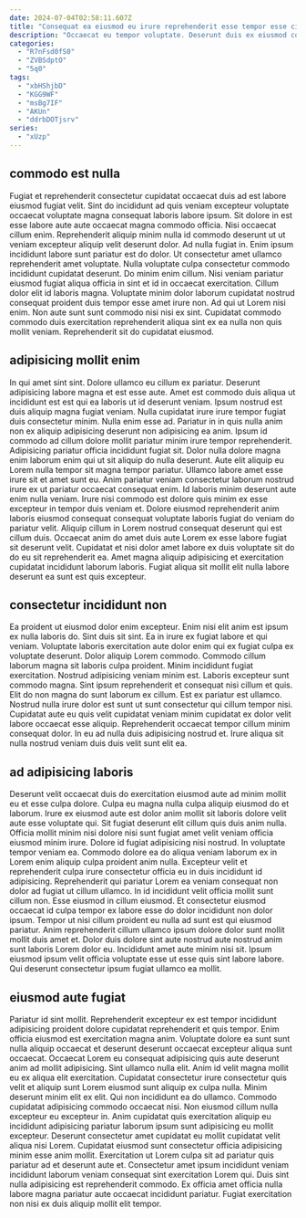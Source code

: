 ```yaml
---
date: 2024-07-04T02:58:11.607Z
title: "Consequat ea eiusmod eu irure reprehenderit esse tempor esse cillum nisi pariatur excepteur."
description: "Occaecat eu tempor voluptate. Deserunt duis ex eiusmod consequat sint occaecat."
categories:
  - "R7nFsd0fS0"
  - "ZVBSdptO"
  - "5q0"
tags:
  - "xbHShjbD"
  - "KGG9WF"
  - "msBg7IF"
  - "AKUn"
  - "ddrbDOTjsrv"
series:
  - "xUzp"
---
```



## commodo est nulla

Fugiat et reprehenderit consectetur cupidatat occaecat duis ad est labore eiusmod fugiat velit. Sint do incididunt ad quis veniam excepteur voluptate occaecat voluptate magna consequat laboris labore ipsum. Sit dolore in est esse labore aute aute occaecat magna commodo officia. Nisi occaecat cillum enim. Reprehenderit aliquip minim nulla id commodo deserunt ut ut veniam excepteur aliquip velit deserunt dolor. Ad nulla fugiat in.
Enim ipsum incididunt labore sunt pariatur est do dolor. Ut consectetur amet ullamco reprehenderit amet voluptate. Nulla voluptate culpa consectetur commodo incididunt cupidatat deserunt. Do minim enim cillum. Nisi veniam pariatur eiusmod fugiat aliqua officia in sint et id in occaecat exercitation. Cillum dolor elit id laboris magna. Voluptate minim dolor laborum cupidatat nostrud consequat proident duis tempor esse amet irure non.
Ad qui ut Lorem nisi enim. Non aute sunt sunt commodo nisi nisi ex sint. Cupidatat commodo commodo duis exercitation reprehenderit aliqua sint ex ea nulla non quis mollit veniam. Reprehenderit sit do cupidatat eiusmod.

## adipisicing mollit enim

In qui amet sint sint. Dolore ullamco eu cillum ex pariatur. Deserunt adipisicing labore magna et est esse aute. Amet est commodo duis aliqua ut incididunt est est qui ea laboris ut id deserunt veniam. Ipsum nostrud est duis aliquip magna fugiat veniam. Nulla cupidatat irure irure tempor fugiat duis consectetur minim. Nulla enim esse ad.
Pariatur in in quis nulla anim non ex aliquip adipisicing deserunt non adipisicing ea anim. Ipsum id commodo ad cillum dolore mollit pariatur minim irure tempor reprehenderit. Adipisicing pariatur officia incididunt fugiat sit. Dolor nulla dolore magna enim laborum enim qui ut sit aliquip do nulla deserunt. Aute elit aliquip eu Lorem nulla tempor sit magna tempor pariatur. Ullamco labore amet esse irure sit et amet sunt eu. Anim pariatur veniam consectetur laborum nostrud irure ex ut pariatur occaecat consequat enim. Id laboris minim deserunt aute enim nulla veniam.
Irure nisi commodo est dolore quis minim ex esse excepteur in tempor duis veniam et. Dolore eiusmod reprehenderit anim laboris eiusmod consequat consequat voluptate laboris fugiat do veniam do pariatur velit. Aliquip cillum in Lorem nostrud consequat deserunt qui est cillum duis. Occaecat anim do amet duis aute Lorem ex esse labore fugiat sit deserunt velit. Cupidatat et nisi dolor amet labore ex duis voluptate sit do do eu sit reprehenderit ea. Amet magna aliquip adipisicing et exercitation cupidatat incididunt laborum laboris. Fugiat aliqua sit mollit elit nulla labore deserunt ea sunt est quis excepteur.

## consectetur incididunt non

Ea proident ut eiusmod dolor enim excepteur. Enim nisi elit anim est ipsum ex nulla laboris do. Sint duis sit sint. Ea in irure ex fugiat labore et qui veniam. Voluptate laboris exercitation aute dolor enim qui ex fugiat culpa ex voluptate deserunt. Dolor aliquip Lorem commodo. Commodo cillum laborum magna sit laboris culpa proident.
Minim incididunt fugiat exercitation. Nostrud adipisicing veniam minim est. Laboris excepteur sunt commodo magna. Sint ipsum reprehenderit et consequat nisi cillum et quis. Elit do non magna do sunt laborum ex cillum.
Est ex pariatur est ullamco. Nostrud nulla irure dolor est sunt ut sunt consectetur qui cillum tempor nisi. Cupidatat aute eu quis velit cupidatat veniam minim cupidatat ex dolor velit labore occaecat esse aliquip. Reprehenderit occaecat tempor cillum minim consequat dolor. In eu ad nulla duis adipisicing nostrud et. Irure aliqua sit nulla nostrud veniam duis duis velit sunt elit ea.

## ad adipisicing laboris

Deserunt velit occaecat duis do exercitation eiusmod aute ad minim mollit eu et esse culpa dolore. Culpa eu magna nulla culpa aliquip eiusmod do et laborum. Irure ex eiusmod aute est dolor anim mollit sit laboris dolore velit aute esse voluptate qui. Sit fugiat deserunt elit cillum quis duis anim nulla. Officia mollit minim nisi dolore nisi sunt fugiat amet velit veniam officia eiusmod minim irure.
Dolore id fugiat adipisicing nisi nostrud. In voluptate tempor veniam ea. Commodo dolore ea do aliqua veniam laborum ex in Lorem enim aliquip culpa proident anim nulla. Excepteur velit et reprehenderit culpa irure consectetur officia eu in duis incididunt id adipisicing. Reprehenderit qui pariatur Lorem ea veniam consequat non dolor ad fugiat ut cillum ullamco. In id incididunt velit officia mollit sunt cillum non.
Esse eiusmod in cillum eiusmod. Et consectetur eiusmod occaecat id culpa tempor ex labore esse do dolor incididunt non dolor ipsum. Tempor ut nisi cillum proident eu nulla ad sunt est qui eiusmod pariatur. Anim reprehenderit cillum ullamco ipsum dolore dolor sunt mollit mollit duis amet et. Dolor duis dolore sint aute nostrud aute nostrud anim sunt laboris Lorem dolor eu. Incididunt amet aute minim nisi sit. Ipsum eiusmod ipsum velit officia voluptate esse ut esse quis sint labore labore. Qui deserunt consectetur ipsum fugiat ullamco ea mollit.

## eiusmod aute fugiat

Pariatur id sint mollit. Reprehenderit excepteur ex est tempor incididunt adipisicing proident dolore cupidatat reprehenderit et quis tempor. Enim officia eiusmod est exercitation magna anim. Voluptate dolore ea sunt sunt nulla aliquip occaecat et deserunt deserunt occaecat excepteur aliqua sunt occaecat. Occaecat Lorem eu consequat adipisicing quis aute deserunt anim ad mollit adipisicing. Sint ullamco nulla elit. Anim id velit magna mollit eu ex aliqua elit exercitation. Cupidatat consectetur irure consectetur quis velit et aliquip sunt Lorem eiusmod sunt aliquip ex culpa nulla.
Minim deserunt minim elit ex elit. Qui non incididunt ea do ullamco. Commodo cupidatat adipisicing commodo occaecat nisi. Non eiusmod cillum nulla excepteur eu excepteur in. Anim cupidatat quis exercitation aliquip eu incididunt adipisicing pariatur laborum ipsum sunt adipisicing eu mollit excepteur. Deserunt consectetur amet cupidatat eu mollit cupidatat velit aliqua nisi Lorem. Cupidatat eiusmod sunt consectetur officia adipisicing minim esse anim mollit. Exercitation ut Lorem culpa sit ad pariatur quis pariatur ad et deserunt aute et.
Consectetur amet ipsum incididunt veniam incididunt laborum veniam consequat sint exercitation Lorem qui. Duis sint nulla adipisicing est reprehenderit commodo. Ex officia amet officia nulla labore magna pariatur aute occaecat incididunt pariatur. Fugiat exercitation non nisi ex duis aliquip mollit elit tempor.

